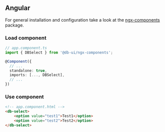 ## Angular

For general installation and configuration take a look at the [ngx-components](https://www.npmjs.com/package/@db-ui/ngx-components) package.

### Load component

```ts app.component.ts
// app.component.ts
import { DBSelect } from '@db-ui/ngx-components';

@Component({
  // ...
  standalone: true,
  imports: [..., DBSelect],
  // ...
})
```

### Use component

```html app.component.html
<!-- app.component.html -->
<db-select>
	<option value="test1">Test1</option>
	<option value="test2">Test2</option>
</db-select>
```
